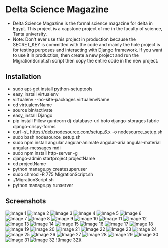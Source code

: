 # Delta Science Magazine
  - Delta Science Magazine is the formal science magazine for delta in Egypt. This project is a capstone project of me in the faculty of science, Tanta university.
  - Note: Don't ever use this project in production because the SECRET_KEY is committed with the code and mainly the hole project is for testing purposes and interacting with Django framework. If you want to use it in production, then create a new project and run the MigrationScript.sh script then copy the entire code in the new project.
## Installation
  - sudo apt-get install python-setuptools
  - easy_install virtualenv
  - virtualenv --no-site-packages virtualenvName
  - cd virtualenvName
  - source bin/activate
  - easy_install Django
  - pip install Pillow gunicorn dj-database-url boto django-storages fabric django-crispy-forms
  - curl -sL https://deb.nodesource.com/setup_6.x -o nodesource_setup.sh
  - sudo bash nodesource_setup.sh
  - sudo npm install angular angular-animate angular-aria angular-material angular-messages mdi
  - sudo npm install http-server -g
  - django-admin startproject projectName
  - cd projectName
  - python manage.py createsuperuser
  - sudo chmod -R 775 MigrationScript.sh
  - ./MigrationScript.sh
  - python manage.py runserver
## Screenshots
![Image 1](https://github.com/alansary/DeltaScienceMagazine/blob/master/developer/templates/1.png?raw=true)
![Image 2](https://github.com/alansary/DeltaScienceMagazine/blob/master/developer/templates/2.png?raw=true)
![Image 3](https://github.com/alansary/DeltaScienceMagazine/blob/master/developer/templates/3.png?raw=true)
![Image 4](https://github.com/alansary/DeltaScienceMagazine/blob/master/developer/templates/4.png?raw=true)
![Image 5](https://github.com/alansary/DeltaScienceMagazine/blob/master/developer/templates/5.png?raw=true)
![Image 6](https://github.com/alansary/DeltaScienceMagazine/blob/master/developer/templates/6.png?raw=true)
![Image 7](https://github.com/alansary/DeltaScienceMagazine/blob/master/developer/templates/7.png?raw=true)
![Image 8](https://github.com/alansary/DeltaScienceMagazine/blob/master/developer/templates/8.png?raw=true)
![Image 9](https://github.com/alansary/DeltaScienceMagazine/blob/master/developer/templates/9.png?raw=true)
![Image 10](https://github.com/alansary/DeltaScienceMagazine/blob/master/developer/templates/10.png?raw=true)
![Image 11](https://github.com/alansary/DeltaScienceMagazine/blob/master/developer/templates/11.png?raw=true)
![Image 12](https://github.com/alansary/DeltaScienceMagazine/blob/master/developer/templates/12.png?raw=true)
![Image 13](https://github.com/alansary/DeltaScienceMagazine/blob/master/developer/templates/13.png?raw=true)
![Image 14](https://github.com/alansary/DeltaScienceMagazine/blob/master/developer/templates/14.png?raw=true)
![Image 15](https://github.com/alansary/DeltaScienceMagazine/blob/master/developer/templates/15.png?raw=true)
![Image 16](https://github.com/alansary/DeltaScienceMagazine/blob/master/developer/templates/16.png?raw=true)
![Image 17](https://github.com/alansary/DeltaScienceMagazine/blob/master/developer/templates/17.png?raw=true)
![Image 18](https://github.com/alansary/DeltaScienceMagazine/blob/master/developer/templates/18.png?raw=true)
![Image 19](https://github.com/alansary/DeltaScienceMagazine/blob/master/developer/templates/19.png?raw=true)
![Image 20](https://github.com/alansary/DeltaScienceMagazine/blob/master/developer/templates/20.png?raw=true)
![Image 21](https://github.com/alansary/DeltaScienceMagazine/blob/master/developer/templates/21.png?raw=true)
![Image 22](https://github.com/alansary/DeltaScienceMagazine/blob/master/developer/templates/22.png?raw=true)
![Image 23](https://github.com/alansary/DeltaScienceMagazine/blob/master/developer/templates/23.png?raw=true)
![Image 24](https://github.com/alansary/DeltaScienceMagazine/blob/master/developer/templates/24.png?raw=true)
![Image 25](https://github.com/alansary/DeltaScienceMagazine/blob/master/developer/templates/25.png?raw=true)
![Image 26](https://github.com/alansary/DeltaScienceMagazine/blob/master/developer/templates/26.png?raw=true)
![Image 27](https://github.com/alansary/DeltaScienceMagazine/blob/master/developer/templates/27.png?raw=true)
![Image 28](https://github.com/alansary/DeltaScienceMagazine/blob/master/developer/templates/28.png?raw=true)
![Image 29](https://github.com/alansary/DeltaScienceMagazine/blob/master/developer/templates/29.png?raw=true)
![Image 30](https://github.com/alansary/DeltaScienceMagazine/blob/master/developer/templates/30.png?raw=true)
![Image 31](https://github.com/alansary/DeltaScienceMagazine/blob/master/developer/templates/31.png?raw=true)
![Image 32](https://github.com/alansary/DeltaScienceMagazine/blob/master/developer/templates/32.png?raw=true)
![Image 32](
